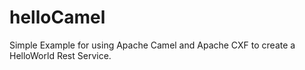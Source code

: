 # helloCamel

Simple Example for using Apache Camel and Apache CXF to create a HelloWorld Rest Service.
